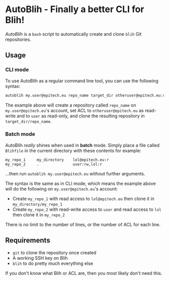# AutoBlih - Finally a better CLI for Blih!

_AutoBlih_ is a `bash` script to automatically create and clone `blih` Git repositories.

## Usage

### CLI mode

To use AutoBlih as a regular command line tool, you can use the following syntax:

```bash
autoblih my.user@epitech.eu repo_name target_dir otheruser@epitech.eu:rw,user:r
```

The example above will create a repository called `repo_name` on `my.user@epitech.eu`'s account,
set ACL to `otheruser@epitech.eu` as read-write and to `user` as read-only, and clone the resulting
repository in `target_dir/repo_name`.

### Batch mode

AutoBlih _really_ shines when used in **batch** mode. Simply place a file called `Blihfile` in the current
directory with these contents for example:

```
my_repo_1     my_directory    lol@epitech.eu:r
my_repo_2     .               user:rw,lol:r
```

...then run `autoblih my.user@epitech.eu` without further arguments.

The syntax is the same as in CLI mode, which means the example above will do
the following on `my.user@epitech.eu`'s account:

- Create `my_repo_1` with read access to `lol@epitech.eu` then clone it in `my_directory/my_repo_1`
- Create `my_repo_2` with read-write access to `user` and read access to `lol` then clone it in `my_repo_2`

There is no limit to the number of lines, or the number of ACL for each line.

## Requirements

- `git` to clone the repository once created
- A working SSH key on Blih
- `blih` to do pretty much everything else

If you don't know what Blih or ACL are, then you most likely don't need this.
